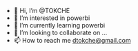 - 👋 Hi, I’m @TOKCHE
- 👀 I’m interested in powerbi 
- 🌱 I’m currently learning powerbi 
- 💞️ I’m looking to collaborate on ...
- 📫 How to reach me dtokche@gmail.com

<!---
TOKCHE/TOKCHE is a ✨ special ✨ repository because its `README.md` (this file) appears on your GitHub profile.
You can click the Preview link to take a look at your changes.
--->
